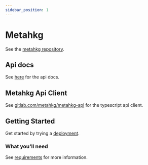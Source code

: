 ```yaml
---
sidebar_position: 1
---
```

# Metahkg

See the [metahkg repository](https://gitlab.com/metahkg/metahkg).

## Api docs

See [here](/docs/category/api) for the api docs.

## Metahkg Api Client

See [gitlab.com/metahkg/metahkg-api](https://gitlab.com/metahkg/metahkg-api) for the typescript api client.

## Getting Started

Get started by trying a [deployment](./deploy).

### What you'll need

See [requirements](./deploy/setup/requirements) for more information.
